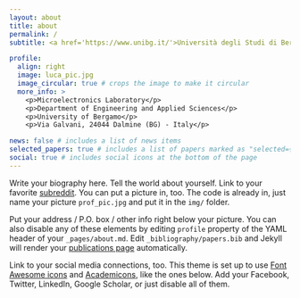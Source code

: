 ```yaml
---
layout: about
title: about
permalink: /
subtitle: <a href='https://www.unibg.it/'>Università degli Studi di Bergamo</a>. Address. Contacts. Moto. Etc.

profile:
  align: right
  image: luca_pic.jpg
  image_circular: true # crops the image to make it circular
  more_info: >
    <p>Microelectronics Laboratory</p>
    <p>Department of Engineering and Applied Sciences</p>
    <p>University of Bergamo</p>
    <p>Via Galvani, 24044 Dalmine (BG) - Italy</p>

news: false # includes a list of news items
selected_papers: true # includes a list of papers marked as "selected={true}"
social: true # includes social icons at the bottom of the page
---
```


Write your biography here. Tell the world about yourself. Link to your favorite [subreddit](http://reddit.com). You can put a picture in, too. The code is already in, just name your picture `prof_pic.jpg` and put it in the `img/` folder.

Put your address / P.O. box / other info right below your picture. You can also disable any of these elements by editing `profile` property of the YAML header of your `_pages/about.md`. Edit `_bibliography/papers.bib` and Jekyll will render your [publications page](/al-folio/publications/) automatically.

Link to your social media connections, too. This theme is set up to use [Font Awesome icons](https://fontawesome.com/) and [Academicons](https://jpswalsh.github.io/academicons/), like the ones below. Add your Facebook, Twitter, LinkedIn, Google Scholar, or just disable all of them.
